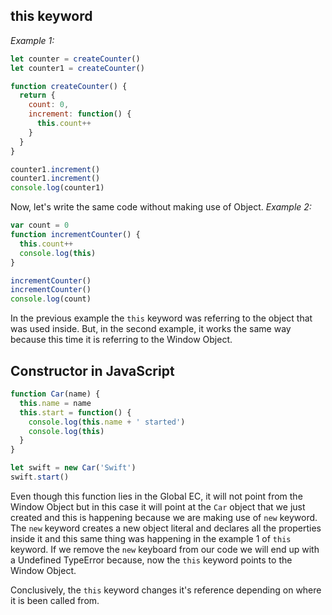 ## this keyword
_Example 1:_
```js
let counter = createCounter()
let counter1 = createCounter()

function createCounter() {
  return {
    count: 0,
    increment: function() {
      this.count++
    }
  }
}

counter1.increment()
counter1.increment()
console.log(counter1)
```
Now, let's write the same code without making use of Object.
_Example 2:_
```js
var count = 0
function incrementCounter() {
  this.count++
  console.log(this)
}

incrementCounter()
incrementCounter()
console.log(count)
```
In the previous example the `this` keyword was referring to the object that was used inside. But, in the second example, it works the same way because this time it is referring to the Window Object.
## Constructor in JavaScript
```js
function Car(name) {
  this.name = name
  this.start = function() {
    console.log(this.name + ' started')
    console.log(this)
  }
}

let swift = new Car('Swift')
swift.start()
```
Even though this function lies in the Global EC, it will not point from the Window Object but in this case it will point at the `Car` object that we just created and this is happening because we are making use of `new` keyword. The `new` keyword creates a new object literal and declares all the properties inside it and this same thing was happening in the example 1 of `this` keyword.
If we remove the `new` keyboard from our code we will end up with a Undefined TypeError because, now the `this` keyword points to the Window Object.

Conclusively, the `this` keyword changes it's reference depending on where it is been called from.
